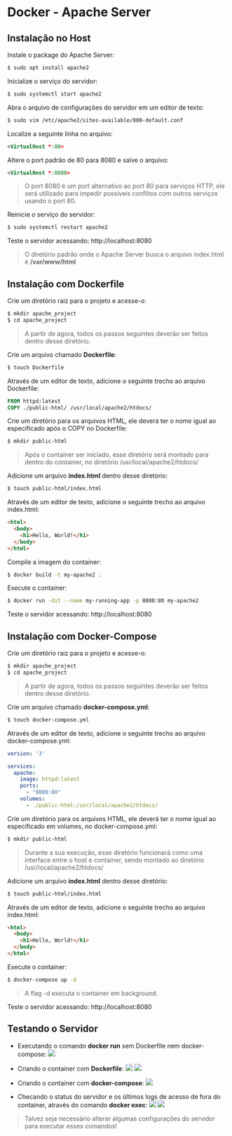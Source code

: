 ﻿# Docker - Apache Server

## Instalação no Host
Instale o package do Apache Server:
```bash
$ sudo apt install apache2
```

Inicialize o serviço do servidor:
```bash
$ sudo systemctl start apache2
```

Abra o arquivo de configurações do servidor em um editor de texto:
```bash
$ sudo vim /etc/apache2/sites-available/000-default.conf
```

Localize a seguinte linha no arquivo:
```xml
<VirtualHost *:80>
```

Altere o port padrão de 80 para 8080 e salve o arquivo:
```xml
<VirtualHost *:8080>
```
> O port 8080 é um port alternativo ao port 80 para serviços HTTP, ele será utilizado para impedir possíveis conflitos com outros serviços usando o port 80.

Reinicie o serviço do servidor:
```bash
$ sudo systemctl restart apache2
```

Teste o servidor acessando: http://localhost:8080 
> O diretório padrão onde o  Apache Server busca o arquivo index.html é **/var/www/html**

## Instalação com Dockerfile
Crie um diretório raiz para o projeto e acesse-o:
```bash
$ mkdir apache_project
$ cd apache_project
```
> A partir de agora, todos os passos seguintes deverão ser feitos dentro desse diretório.
 
Crie um arquivo chamado **Dockerfile**:
```bash
$ touch Dockerfile
```

Através de um editor de texto, adicione o seguinte trecho ao arquivo Dockerfile:
```dockerfile
FROM httpd:latest
COPY ./public-html/ /usr/local/apache2/htdocs/
```

Crie um diretório para os arquivos HTML, ele deverá ter o nome igual ao especificado após o COPY no Dockerfile:
```bash
$ mkdir public-html
```
> Após o container ser iniciado, esse diretório será montado para dentro do container, no diretório /usr/local/apache2/htdocs/

Adicione um arquivo **index.html** dentro desse diretório:
```bash
$ touch public-html/index.html
```

Através de um editor de texto, adicione o seguinte trecho ao arquivo index.html:
```html
<html>
  <body>
	<h1>Hello, World!</h1>
  </body>
</html>
```

Compile a imagem do container:
```bash
$ docker build -t my-apache2 .
```

Execute o container:
```bash
$ docker run -dit --name my-running-app -p 8080:80 my-apache2
```

Teste o servidor acessando: http://localhost:8080 

## Instalação com Docker-Compose 
Crie um diretório raiz para o projeto e acesse-o:
```bash
$ mkdir apache_project
$ cd apache_project
```
> A partir de agora, todos os passos seguintes deverão ser feitos dentro desse diretório.
 
Crie um arquivo chamado **docker-compose.yml**:
```bash
$ touch docker-compose.yml
```

Através de um editor de texto, adicione o seguinte trecho ao arquivo docker-compose.yml:
```yml
version: '3'

services:
  apache:
    image: httpd:latest
    ports:
      - "8080:80"
    volumes:
      - ./public-html:/usr/local/apache2/htdocs/
```

Crie um diretório para os arquivos HTML, ele deverá ter o nome igual ao especificado em volumes, no docker-compose.yml:
```bash
$ mkdir public-html
```
> Durante a sua execução, esse diretório funcionará como uma interface entre o host e container, sendo montado ao diretório /usr/local/apache2/htdocs/

Adicione um arquivo **index.html** dentro desse diretório:
```bash
$ touch public-html/index.html
```

Através de um editor de texto, adicione o seguinte trecho ao arquivo index.html:
```html
<html>
  <body>
	<h1>Hello, World!</h1>
  </body>
</html>
```

Execute o container:
```bash
$ docker-compose up -d
```
> A flag -d executa o container em background.

Teste o servidor acessando: http://localhost:8080

## Testando o Servidor
- Executando o comando **docker run** sem Dockerfile nem docker-compose:
![](run_default.png)

- Criando o container com **Dockerfile**:
![](run_dockerfile_0.png)
![](run_dockerfile_1.png)

- Criando o container com **docker-compose**:
![](run_docker-compose.png)

- Checando o status do servidor e os últimos logs de acesso de fora do container, através do comando **docker exec**:
![](docker_exec_0.png)
![](docker_exec_1.png)
> Talvez seja necessário alterar algumas configurações do servidor para executar esses comandos!
